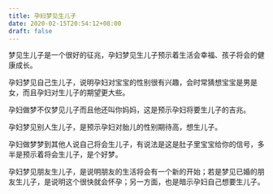```yaml
---
title: 孕妇梦见生儿子
date: 2020-02-15T20:54:12+08:00
draft: false
---
```


梦见生儿子是一个很好的征兆，孕妇梦见生儿子预示着生活会幸福、孩子将会的健康成长。

孕妇梦见自己生儿子，说明孕妇对宝宝的性别很有兴趣，会时常猜想宝宝是男是女，而且孕妇对生儿子的期望更大些。

孕妇做梦不仅梦见儿子而且他还叫你妈妈，这是预示孕妇将要生儿子的吉兆。

孕妇梦见别人生儿子，是预示孕妇对胎儿的性别期待高，想生儿子。

孕妇做梦梦到其他人说自己将会生儿子，有说法是这是肚子里宝宝给你的信号，多半是预示着将会生儿子，是个好梦。

孕妇梦见朋友生儿子，是说明朋友的生活将会有一个新的开始；若是梦见已婚的朋友生儿子，是说明这个很快就会怀孕；另一方面，也是暗示孕妇自己想要生儿子。